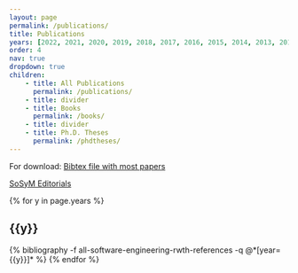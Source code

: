 ```yaml
---
layout: page
permalink: /publications/
title: Publications
years: [2022, 2021, 2020, 2019, 2018, 2017, 2016, 2015, 2014, 2013, 2012, 2011, 2010, 2009, 2008, 2007, 2006, 2004, 2003, 2002, 2001, 1999, 1998, 1997, 1996, 1995, 1994]
order: 4
nav: true
dropdown: true
children: 
    - title: All Publications
      permalink: /publications/
    - title: divider
    - title: Books
      permalink: /books/
    - title: divider
    - title: Ph.D. Theses
      permalink: /phdtheses/
---
```

For download: [Bibtex file with most papers](/assets/bibliography/all-software-engineering-rwth-references.bib)

[SoSyM Editorials](http://www.sosym.org/editorials/)

<div class="publications">
  {% for y in page.years %}
    <h2 class="year">{{y}}</h2>
    {% bibliography -f all-software-engineering-rwth-references -q @*[year={{y}}]* %}
  {% endfor %}
</div>